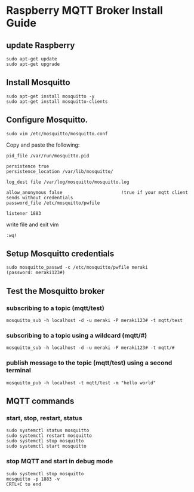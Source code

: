 # Raspberry MQTT Broker Install Guide

## update Raspberry
    sudo apt-get update
    sudo apt-get upgrade

## Install Mosquitto
    sudo apt-get install mosquitto -y
    sudo apt-get install mosquitto-clients

## Configure Mosquitto.
    sudo vim /etc/mosquitto/mosquitto.conf

Copy and paste the following:

    pid_file /var/run/mosquitto.pid
    
    persistence true
    persistence_location /var/lib/mosquitto/
    
    log_dest file /var/log/mosquitto/mosquitto.log

    allow_anonymous false                      !true if your mqtt client sends without credentials
    password_file /etc/mosquitto/pwfile
    
    listener 1883

write file and exit vim

    :wq!

## Setup Mosquitto credentials
    sudo mosquitto_passwd -c /etc/mosquitto/pwfile meraki
    (password: meraki123#)

## Test the Mosquitto broker 

### subscribing to a topic (mqtt/test)
    mosquitto_sub -h localhost -d -u meraki -P meraki123# -t mqtt/test

### subscribing to a topic using a wildcard (mqtt/#)
    mosquitto_sub -h localhost -d -u meraki -P meraki123# -t mqtt/#
    
### publish message to the topic (mqtt/test) using a second terminal
    mosquitto_pub -h localhost -t mqtt/test -m "hello world"
    
    
## MQTT commands
### start, stop, restart, status
    sudo systemctl status mosquitto
    sudo systemctl restart mosquitto
    sudo systemctl stop mosquitto
    sudo systemctl start mosquitto
    
### stop MQTT and start in debug mode
    sudo systemctl stop mosquitto
    mosquitto -p 1883 -v
    CRTL+C to end


